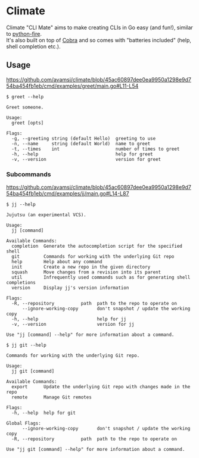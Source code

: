 # Climate

Climate "CLI Mate" aims to make creating CLIs in Go easy (and fun!), similar to
[python-fire](https://github.com/google/python-fire).  
It's also built on top of [Cobra](https://github.com/spf13/cobra) and so comes
with "batteries included" (help, shell completion etc.).

## Usage

https://github.com/avamsi/climate/blob/45ac60897dee0ea9950a1298e9d754ba454fb1eb/cmd/examples/greet/main.go#L11-L54

```
$ greet --help

Greet someone.

Usage:
  greet [opts]

Flags:
  -g, --greeting string (default Hello)  greeting to use
  -n, --name     string (default World)  name to greet
  -t, --times    int                     number of times to greet
  -h, --help                             help for greet
  -v, --version                          version for greet
```

### Subcommands

https://github.com/avamsi/climate/blob/45ac60897dee0ea9950a1298e9d754ba454fb1eb/cmd/examples/jj/main.go#L14-L87

```
$ jj --help

Jujutsu (an experimental VCS).

Usage:
  jj [command]

Available Commands:
  completion  Generate the autocompletion script for the specified shell
  git         Commands for working with the underlying Git repo
  help        Help about any command
  init        Create a new repo in the given directory
  squash      Move changes from a revision into its parent
  util        Infrequently used commands such as for generating shell completions
  version     Display jj's version information

Flags:
  -R, --repository          path  path to the repo to operate on
      --ignore-working-copy       don't snapshot / update the working copy
  -h, --help                      help for jj
  -v, --version                   version for jj

Use "jj [command] --help" for more information about a command.
```

```
$ jj git --help

Commands for working with the underlying Git repo.

Usage:
  jj git [command]

Available Commands:
  export      Update the underlying Git repo with changes made in the repo
  remote      Manage Git remotes

Flags:
  -h, --help  help for git

Global Flags:
      --ignore-working-copy       don't snapshot / update the working copy
  -R, --repository          path  path to the repo to operate on

Use "jj git [command] --help" for more information about a command.
```
